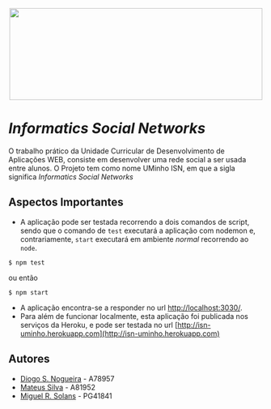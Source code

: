 <p align="center">
   <img width="500" height="181" src="https://i.imgur.com/ep8vATO.png">
</p>

# _Informatics Social Networks_

O trabalho prático da Unidade Curricular de Desenvolvimento de Aplicações WEB, consiste em desenvolver uma rede social a ser usada entre alunos. O Projeto tem como nome UMinho ISN, em que a sigla significa _Informatics Social Networks_

## Aspectos Importantes

- A aplicação pode ser testada recorrendo a dois comandos de script, sendo que o comando de `test` executará a aplicação com nodemon e, contrariamente, `start` executará em ambiente *normal* recorrendo ao `node`.

```
$ npm test
```

ou então

```
$ npm start
```

- A aplicação encontra-se a responder no url [http://localhost:3030/](https://localhost:3030).
- Para além de funcionar localmente, esta aplicação foi publicada nos serviços da Heroku, e pode ser testada no url [http://isn-uminho.herokuapp.com](http://isn-uminho.herokuapp.com)


## Autores

* [Diogo S. Nogueira](https://github.com/diogoesnog) - A78957
* [Mateus Silva](https://github.com/mateussilva98) - A81952
* [Miguel R. Solans](https://github.com/miguelsolans) - PG41841
